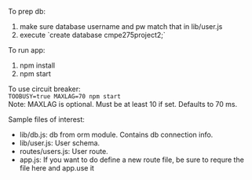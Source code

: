 To prep db:
<ol>
<li>make sure database username and pw match that in lib/user.js</li>
<li>execute `create database cmpe275project2;`</li>
</ol>

To run app:
<ol>
<li>npm install</li>
<li>npm start</li>
</ol>

To use circuit breaker:<br>
`TOOBUSY=true MAXLAG=70 npm start`<br>
Note: MAXLAG is optional. Must be at least 10 if set. Defaults to 70 ms.

Sample files of interest:
<ul>
<li>lib/db.js: db from orm module. Contains db connection info.</li>
<li>lib/user.js: User schema.</li>
<li>routes/users.js: User route.</li>
<li>app.js: If you want to do define a new route file, be sure to requre the file here and app.use it</li>
</ul>

